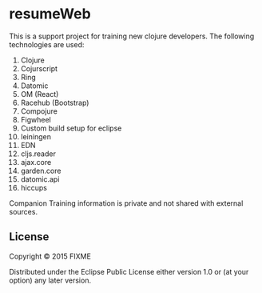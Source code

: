 # resumeWeb
This is a support project for training new clojure developers. The following technologies are used:

1) Clojure<br/>
2) Cojurscript<br/>
3) Ring<br/>
4) Datomic<br/>
5) OM (React)<br/>
4) Racehub (Bootstrap)<br/>
5) Compojure<br/>
6) Figwheel<br/>
7) Custom build setup for eclipse<br/>
8) leiningen<br/>
9) EDN<br/>
10) cljs.reader<br/>
11) ajax.core<br/>
12) garden.core<br/>
13) datomic.api<br/>
14) hiccups<br/>


Companion Training information is private and not shared with external sources.



## License

Copyright © 2015 FIXME

Distributed under the Eclipse Public License either version 1.0 or (at
your option) any later version.
